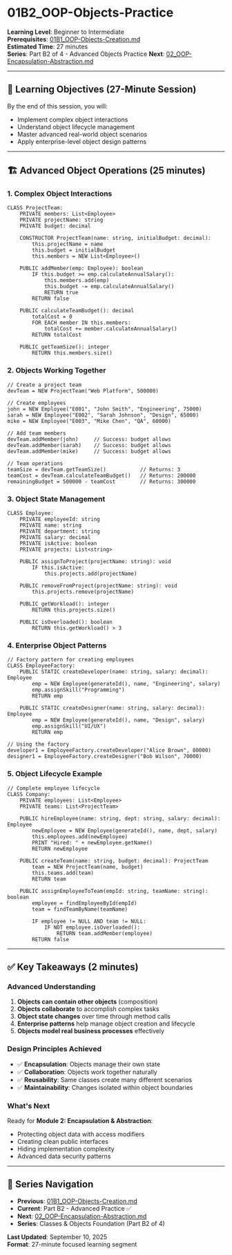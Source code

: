 # 01B2_OOP-Objects-Practice

**Learning Level**: Beginner to Intermediate  
**Prerequisites**: [01B1_OOP-Objects-Creation.md](01B1_OOP-Objects-Creation.md)  
**Estimated Time**: 27 minutes  
**Series**: Part B2 of 4 - Advanced Objects Practice
**Next**: [02_OOP-Encapsulation-Abstraction.md](02_OOP-Encapsulation-Abstraction.md)

---

## 🎯 Learning Objectives (27-Minute Session)

By the end of this session, you will:

- Implement complex object interactions
- Understand object lifecycle management
- Master advanced real-world object scenarios
- Apply enterprise-level object design patterns

---

## 🏗️ Advanced Object Operations (25 minutes)

### **1. Complex Object Interactions**

```pseudocode
CLASS ProjectTeam:
    PRIVATE members: List<Employee>
    PRIVATE projectName: string
    PRIVATE budget: decimal
    
    CONSTRUCTOR ProjectTeam(name: string, initialBudget: decimal):
        this.projectName = name
        this.budget = initialBudget
        this.members = NEW List<Employee>()
    
    PUBLIC addMember(emp: Employee): boolean
        IF this.budget >= emp.calculateAnnualSalary():
            this.members.add(emp)
            this.budget -= emp.calculateAnnualSalary()
            RETURN true
        RETURN false
    
    PUBLIC calculateTeamBudget(): decimal
        totalCost = 0
        FOR EACH member IN this.members:
            totalCost += member.calculateAnnualSalary()
        RETURN totalCost
    
    PUBLIC getTeamSize(): integer
        RETURN this.members.size()
```

### **2. Objects Working Together**

```pseudocode
// Create a project team
devTeam = NEW ProjectTeam("Web Platform", 500000)

// Create employees
john = NEW Employee("E001", "John Smith", "Engineering", 75000)
sarah = NEW Employee("E002", "Sarah Johnson", "Design", 65000)
mike = NEW Employee("E003", "Mike Chen", "QA", 60000)

// Add team members
devTeam.addMember(john)     // Success: budget allows
devTeam.addMember(sarah)    // Success: budget allows  
devTeam.addMember(mike)     // Success: budget allows

// Team operations
teamSize = devTeam.getTeamSize()           // Returns: 3
teamCost = devTeam.calculateTeamBudget()   // Returns: 200000
remainingBudget = 500000 - teamCost        // Returns: 300000
```

### **3. Object State Management**

```pseudocode
CLASS Employee:
    PRIVATE employeeId: string
    PRIVATE name: string
    PRIVATE department: string
    PRIVATE salary: decimal
    PRIVATE isActive: boolean
    PRIVATE projects: List<string>
    
    PUBLIC assignToProject(projectName: string): void
        IF this.isActive:
            this.projects.add(projectName)
    
    PUBLIC removeFromProject(projectName: string): void
        this.projects.remove(projectName)
    
    PUBLIC getWorkload(): integer
        RETURN this.projects.size()
    
    PUBLIC isOverloaded(): boolean
        RETURN this.getWorkload() > 3
```

### **4. Enterprise Object Patterns**

```pseudocode
// Factory pattern for creating employees
CLASS EmployeeFactory:
    PUBLIC STATIC createDeveloper(name: string, salary: decimal): Employee
        emp = NEW Employee(generateId(), name, "Engineering", salary)
        emp.assignSkill("Programming")
        RETURN emp
    
    PUBLIC STATIC createDesigner(name: string, salary: decimal): Employee  
        emp = NEW Employee(generateId(), name, "Design", salary)
        emp.assignSkill("UI/UX")
        RETURN emp

// Using the factory
developer1 = EmployeeFactory.createDeveloper("Alice Brown", 80000)
designer1 = EmployeeFactory.createDesigner("Bob Wilson", 70000)
```

### **5. Object Lifecycle Example**

```pseudocode
// Complete employee lifecycle
CLASS Company:
    PRIVATE employees: List<Employee>
    PRIVATE teams: List<ProjectTeam>
    
    PUBLIC hireEmployee(name: string, dept: string, salary: decimal): Employee
        newEmployee = NEW Employee(generateId(), name, dept, salary)
        this.employees.add(newEmployee)
        PRINT "Hired: " + newEmployee.getName()
        RETURN newEmployee
    
    PUBLIC createTeam(name: string, budget: decimal): ProjectTeam
        team = NEW ProjectTeam(name, budget)
        this.teams.add(team)
        RETURN team
    
    PUBLIC assignEmployeeToTeam(empId: string, teamName: string): boolean
        employee = findEmployeeById(empId)
        team = findTeamByName(teamName)
        
        IF employee != NULL AND team != NULL:
            IF NOT employee.isOverloaded():
                RETURN team.addMember(employee)
        RETURN false
```

---

## ✅ Key Takeaways (2 minutes)

### **Advanced Understanding**

1. **Objects can contain other objects** (composition)
2. **Objects collaborate** to accomplish complex tasks
3. **Object state changes** over time through method calls
4. **Enterprise patterns** help manage object creation and lifecycle
5. **Objects model real business processes** effectively

### **Design Principles Achieved**

- ✅ **Encapsulation**: Objects manage their own state
- ✅ **Collaboration**: Objects work together naturally
- ✅ **Reusability**: Same classes create many different scenarios
- ✅ **Maintainability**: Changes isolated within object boundaries

### **What's Next**

Ready for **Module 2: Encapsulation & Abstraction**:

- Protecting object data with access modifiers
- Creating clean public interfaces
- Hiding implementation complexity
- Advanced data security patterns

---

## 🔗 Series Navigation

- **Previous**: [01B1_OOP-Objects-Creation.md](01B1_OOP-Objects-Creation.md)
- **Current**: Part B2 - Advanced Practice ✅
- **Next**: [02_OOP-Encapsulation-Abstraction.md](02_OOP-Encapsulation-Abstraction.md)
- **Series**: Classes & Objects Foundation (Part B2 of 4)

**Last Updated**: September 10, 2025  
**Format**: 27-minute focused learning segment
